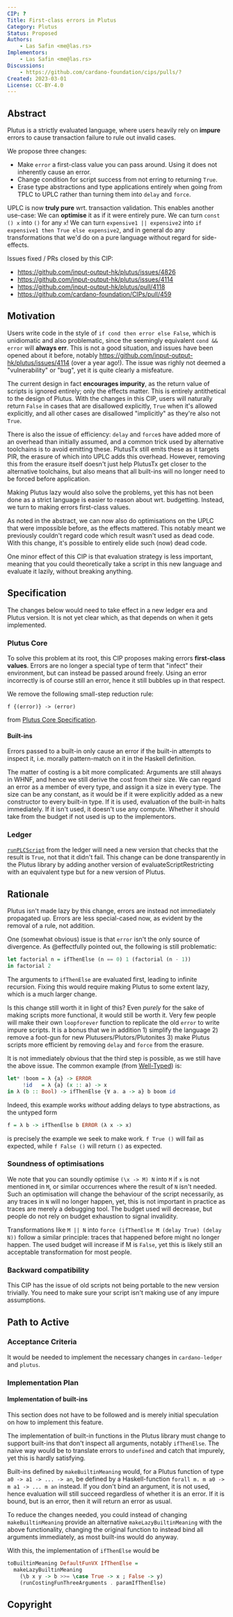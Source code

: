 ```yaml
---
CIP: ?
Title: First-class errors in Plutus
Category: Plutus
Status: Proposed
Authors:
    - Las Safin <me@las.rs>
Implementors:
    - Las Safin <me@las.rs>
Discussions:
    - https://github.com/cardano-foundation/cips/pulls/?
Created: 2023-03-01
License: CC-BY-4.0
---
```


## Abstract

Plutus is a strictly evaluated language, where users heavily rely on **impure** errors
to cause transaction failure to rule out invalid cases.

We propose three changes:
- Make `error` a first-class value you can pass around. Using it does not inherently
  cause an error.
- Change condition for script success from not erring to returning `True`.
- Erase type abstractions and type applications entirely when going from
  TPLC to UPLC rather than turning them into `delay` and `force`.

UPLC is now **truly pure** wrt. transaction validation.
This enables another use-case: We can **optimise** it as if it
were entirely pure. We can turn `const () x` into `()` for any `x`!
We can turn `expensive1 || expensive2` into `if expensive1 then True else expensive2`,
and in general do any transformations that we'd do on a pure language without
regard for side-effects.

Issues fixed / PRs closed by this CIP:
- https://github.com/input-output-hk/plutus/issues/4826
- https://github.com/input-output-hk/plutus/issues/4114
- https://github.com/input-output-hk/plutus/pull/4118
- https://github.com/cardano-foundation/CIPs/pull/459

## Motivation

Users write code in the style of `if cond then error else False`, which is unidiomatic and also problematic,
since the seemingly equivalent `cond && error` will **always err**.
This is not a good situation, and issues have been opened about it before,
notably https://github.com/input-output-hk/plutus/issues/4114 (over a year ago!).
The issue was righly not deemed a "vulnerability" or "bug", yet it is quite clearly a misfeature.

The current design in fact **encourages impurity**, as the return value of scripts is ignored entirely;
only the effects matter. This is entirely antithetical to the design of Plutus.
With the changes in this CIP, users will naturally return `False` in cases that are
disallowed explicitly, `True` when it's allowed explicitly, and all other cases are
disallowed "implicitly" as they're also not `True`.

There is also the issue of efficiency: `delay` and `force`s have added more of an
overhead than initially assumed, and a common trick used by alternative toolchains is to
avoid emitting these. PlutusTx still emits these as it targets PIR, the erasure of which into UPLC
adds this overhead.
However, removing this from the erasure itself doesn't just help PlutusTx get closer to the alternative
toolchains, but also means that all built-ins will no longer need to be forced before application.

Making Plutus lazy would also solve the problems, yet this has not been done as a strict language
is easier to reason about wrt. budgetting. Instead, we turn to making errors first-class values.

As noted in the abstract, we can now also do optimisations on the UPLC that were impossible
before, as the effects mattered. This notably meant we previously couldn't regard code which result
wasn't used as dead code. With this change, it's possible to entirely elide such (now) dead code.

One minor effect of this CIP is that evaluation strategy is less important, meaning that you
could theoretically take a script in this new language and evaluate it lazily, without breaking
anything.

## Specification

The changes below would need to take effect in a new ledger era and Plutus version.
It is not yet clear which, as that depends on when it gets implemented.

### Plutus Core

To solve this problem at its root, this CIP proposes making errors **first-class values**.
Errors are no longer a special type of term that "infect" their environment, but can instead
be passed around freely. Using an error incorrectly is of course still an error, hence it still
bubbles up in that respect.

We remove the following small-step reduction rule:
```
f {(error)} -> (error)
```
from [Plutus Core Specification](https://github.com/input-output-hk/plutus/blob/72d82f9d04cbef144727fad1f86ce43476e4cc63/doc/plutus-core-spec/untyped-reduction.tex#L133).

#### Built-ins

Errors passed to a built-in only cause an error if the built-in attempts
to inspect it, i.e. morally pattern-match on it in the Haskell definition.

The matter of costing is a bit more complicated:
Arguments are still always in WHNF, and hence we still derive the cost from their
size. We can regard an error as a member of every type, and assign it a size in every type.
The size can be any constant, as it would be if it were explicitly added as a new
constructor to every built-in type.
If it is used, evaluation of the built-in halts immediately.
If it isn't used, it doesn't use any compute.
Whether it should take from the budget if not used is up to the implementors.

### Ledger

[`runPLCScript`](https://github.com/input-output-hk/cardano-ledger/blob/f58187e1f2ebb7bbd9f5c3072cab5b1b6568c93f/eras/alonzo/formal-spec/utxo.tex#L213) from the ledger will need a new version that checks
that the result is `True`, not that it didn't fail. This change can be done
transparently in the Plutus library by adding another version of evaluateScriptRestricting
with an equivalent type but for a new version of Plutus.

## Rationale

Plutus isn't made lazy by this change, errors are instead not immediately propagated up.
Errors are less special-cased now, as evident by the removal of a rule, not addition.

One (somewhat obvious) issue is that `error` isn't the only source of divergence.
As @effectfully pointed out, the following is still problematic:
```haskell
let factorial n = ifThenElse (n == 0) 1 (factorial (n - 1))
in factorial 2
```
The arguments to `ifThenElse` are evaluated first, leading to infinite recursion.
Fixing this would require making Plutus to some extent lazy, which is a much larger change.

Is this change still worth it in light of this?
Even _purely_ for the sake of making scripts more functional, it would still be worth it.
Very few people will make their own `loopforever` function to replicate the old `error` to write impure scripts.
It is a bonus that we in addition 1) simplify the language 2) remove a foot-gun for new Plutusers/Plutors/Plutonites
3) make Plutus scripts more efficient by removing `delay` and `force` from the erasure.

It is not immediately obvious that the third step is possible, as we still have the above issue.
The common example (from [Well-Typed](https://well-typed.com/blog/2022/08/plutus-cores/)) is:
```haskell
let* !boom = λ {a} -> ERROR
     !id   = λ {a} (x :: a) -> x
in λ (b :: Bool) -> ifThenElse {∀ a. a -> a} b boom id
```
Indeed, this example works _without_ adding delays to type abstractions,
as the untyped form
```haskell
f = λ b -> ifThenElse b ERROR (λ x -> x)
```
is precisely the example we seek to make work.
`f True ()` will fail as expected,
while `f False ()` will return `()` as expected.

### Soundness of optimisations

We note that you can soundly optimise `(\x -> M) N` into `M` if `x` is not mentioned in `M`,
or similar occurrences where the result of `N` isn't needed.
Such an optimisation will change the behaviour of the script necessarily,
as any traces in `N` will no longer happen, yet, this is not important in practice
as traces are merely a debugging tool. The budget used will decrease,
but people do not rely on budget exhaustion to signal invalidity.

Transformations like `M || N` into `force (ifThenElse M (delay True) (delay N))` follow a similar principle:
traces that happened before might no longer happen.
The used budget will increase if M is `False`, yet this is likely
still an acceptable transformation for most people.

### Backward compatibility

This CIP has the issue of old scripts not being portable to the new version trivially.
You need to make sure your script isn't making use of any impure assumptions.

## Path to Active

### Acceptance Criteria

It would be needed to implement the necessary changes in `cardano-ledger` and `plutus`.

### Implementation Plan

#### Implementation of built-ins

This section does not have to be followed and is merely initial speculation
on how to implement this feature.

The implementation of built-in functions in the Plutus library must
change to support built-ins that don't inspect all arguments, notably `ifThenElse`.
The naive way would be to translate errors to `undefined` and catch that impurely, yet this is hardly satisfying.

Built-ins defined by `makeBuiltinMeaning` would, for a Plutus function of type `a0 -> a1 -> ... -> an`,
be defined by a Haskell-function `forall m. m a0 -> m a1 -> ... m an` instead.
If you don't bind an argument, it is not used, hence evaluation will still succeed
regardless of whether it is an error.
If it is bound, but is an error, then it will return an error as usual.

To reduce the changes needed, you could instead of changing `makeBuiltinMeaning` provide
an alternative `makeLazyBuiltinMeaning` with the above functionality, changing the original
function to instead bind all arguments immediately, as most built-ins would do anyway.

With this, the implementation of `ifThenElse` would be
```haskell
toBuiltinMeaning DefaultFunVX IfThenElse =
  makeLazyBuiltinMeaning
    (\b x y -> b >>= \case True -> x ; False -> y)
    (runCostingFunThreeArguments . paramIfThenElse)
```

## Copyright

[CC-BY-4.0]: https://creativecommons.org/licenses/by/4.0/legalcode
[Apache-2.0]: http://www.apache.org/licenses/LICENSE-2.0

